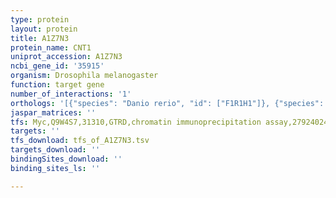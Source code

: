 ```yaml
---
type: protein
layout: protein
title: A1Z7N3
protein_name: CNT1
uniprot_accession: A1Z7N3
ncbi_gene_id: '35915'
organism: Drosophila melanogaster
function: target gene
number_of_interactions: '1'
orthologs: '[{"species": "Danio rerio", "id": ["F1R1H1"]}, {"species": "Mus musculus", "id": ["<a href=\"/protein/e9pxx9\">E9PXX9</a>"]}, {"species": "Caenorhabditis elegans", "id": ["G5EE77"]}]'
jaspar_matrices: ''
tfs: Myc,Q9W4S7,31310,GTRD,chromatin immunoprecipitation assay,27924024%5Buid%5D,No
targets: ''
tfs_download: tfs_of_A1Z7N3.tsv
targets_download: ''
bindingSites_download: ''
binding_sites_ls: ''

---
```

